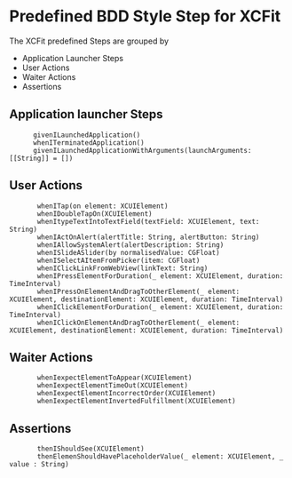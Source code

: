 # Predefined BDD Style Step for XCFit

The XCFit predefined Steps are grouped by

* Application Launcher Steps
* User Actions
* Waiter Actions
* Assertions

## Application launcher Steps

          givenILaunchedApplication()
          whenITerminatedApplication()
          givenILaunchedApplicationWithArguments(launchArguments: [[String]] = [])

## User Actions

           whenITap(on element: XCUIElement)
           whenIDoubleTapOn(XCUIElement)
           whenItypeTextIntoTextField(textField: XCUIElement, text: String)
           whenIActOnAlert(alertTitle: String, alertButton: String)
           whenIAllowSystemAlert(alertDescription: String)
           whenISlideASlider(by normalisedValue: CGFloat)
           whenISelectAItemFromPicker(item: CGFloat)
           whenIClickLinkFromWebView(linkText: String)
           whenIPressElementForDuration(_ element: XCUIElement, duration: TimeInterval)
           whenIPressOnElementAndDragToOtherElement(_ element: XCUIElement, destinationElement: XCUIElement, duration: TimeInterval)
           whenIClickElementForDuration(_ element: XCUIElement, duration: TimeInterval)
           whenIClickOnElementAndDragToOtherElement(_ element: XCUIElement, destinationElement: XCUIElement, duration: TimeInterval)

## Waiter Actions

           whenIexpectElementToAppear(XCUIElement)  
           whenIexpectElementTimeOut(XCUIElement)
           whenIexpectElementIncorrectOrder(XCUIElement)
           whenIexpectElementInvertedFulfillment(XCUIElement)         

## Assertions

           thenIShouldSee(XCUIElement)
           thenElemenShouldHavePlaceholderValue(_ element: XCUIElement, _ value : String)
